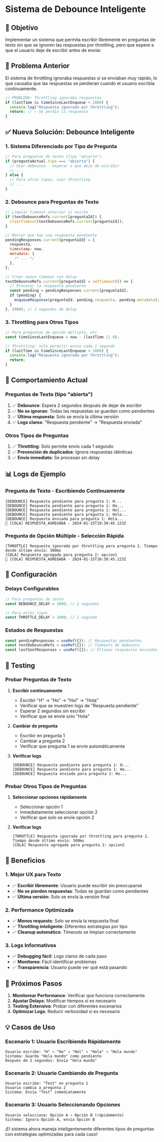 # Sistema de Debounce Inteligente

## 🎯 Objetivo

Implementar un sistema que permita escribir libremente en preguntas de texto sin que se ignoren las respuestas por throttling, pero que espere a que el usuario deje de escribir antes de enviar.

## 🚨 Problema Anterior

El sistema de throttling ignoraba respuestas si se enviaban muy rápido, lo que causaba que las respuestas se perdieran cuando el usuario escribía continuamente.

```javascript
// PROBLEMA: Throttling ignoraba respuestas
if (lastTime && timeSinceLastEnqueue < 2000) {
  console.log("Respuesta ignorada por throttling");
  return; // ← Se perdía la respuesta
}
```

## ✅ Nueva Solución: Debounce Inteligente

### **1. Sistema Diferenciado por Tipo de Pregunta**

```javascript
// Para preguntas de texto (tipo "abierta")
if (preguntaActual.tipo === "abierta") {
  // Usar debounce - esperar a que deje de escribir
  // ...
} else {
  // Para otros tipos, usar throttling
  // ...
}
```

### **2. Debounce para Preguntas de Texto**

```javascript
// Limpiar timeout anterior si existe
if (textDebounceRefs.current[preguntaId]) {
  clearTimeout(textDebounceRefs.current[preguntaId]);
}

// Marcar que hay una respuesta pendiente
pendingResponses.current[preguntaId] = {
  respuesta,
  timestamp: now,
  metadata: {
    /* ... */
  },
};

// Crear nuevo timeout con delay
textDebounceRefs.current[preguntaId] = setTimeout(() => {
  // Procesar la respuesta pendiente
  const pending = pendingResponses.current[preguntaId];
  if (pending) {
    enqueueResponse(preguntaId, pending.respuesta, pending.metadata);
  }
}, 2000); // 2 segundos de delay
```

### **3. Throttling para Otros Tipos**

```javascript
// Para preguntas de opción múltiple, etc.
const timeSinceLastEnqueue = now - (lastTime || 0);

// Throttling: solo permitir envío cada 1 segundo
if (lastTime && timeSinceLastEnqueue < 1000) {
  console.log("Respuesta ignorada por throttling");
  return;
}
```

## 🎯 Comportamiento Actual

### **Preguntas de Texto (tipo "abierta")**

1. ✅ **Debounce**: Espera 2 segundos después de dejar de escribir
2. ✅ **No se ignoran**: Todas las respuestas se guardan como pendientes
3. ✅ **Última respuesta**: Solo se envía la última versión
4. ✅ **Logs claros**: "Respuesta pendiente" → "Respuesta enviada"

### **Otros Tipos de Preguntas**

1. ✅ **Throttling**: Solo permite envío cada 1 segundo
2. ✅ **Prevención de duplicados**: Ignora respuestas idénticas
3. ✅ **Envío inmediato**: Se procesan sin delay

## 📊 Logs de Ejemplo

### **Pregunta de Texto - Escribiendo Continuamente**

```
[DEBOUNCE] Respuesta pendiente para pregunta 1: H...
[DEBOUNCE] Respuesta pendiente para pregunta 1: Ho...
[DEBOUNCE] Respuesta pendiente para pregunta 1: Hol...
[DEBOUNCE] Respuesta pendiente para pregunta 1: Hola...
[DEBOUNCE] Respuesta enviada para pregunta 1: Hola...
🔄 [COLA] RESPUESTA_AGREGADA - 2024-01-15T10:30:45.123Z
```

### **Pregunta de Opción Múltiple - Selección Rápida**

```
[THROTTLE] Respuesta ignorada por throttling para pregunta 2. Tiempo desde último envío: 500ms
[COLA] Respuesta agregada para pregunta 2: opcion1
🔄 [COLA] RESPUESTA_AGREGADA - 2024-01-15T10:30:45.123Z
```

## 🔧 Configuración

### **Delays Configurables**

```javascript
// Para preguntas de texto
const DEBOUNCE_DELAY = 2000; // 2 segundos

// Para otros tipos
const THROTTLE_DELAY = 1000; // 1 segundo
```

### **Estados de Respuestas**

```javascript
const pendingResponses = useRef({}); // Respuestas pendientes
const textDebounceRefs = useRef({}); // Timeouts de debounce
const lastSentResponses = useRef({}); // Últimas respuestas enviadas
```

## 🧪 Testing

### **Probar Preguntas de Texto**

1. **Escribir continuamente**

   - Escribir "H" → "Ho" → "Hol" → "Hola"
   - Verificar que se muestren logs de "Respuesta pendiente"
   - Esperar 2 segundos sin escribir
   - Verificar que se envíe solo "Hola"

2. **Cambiar de pregunta**

   - Escribir en pregunta 1
   - Cambiar a pregunta 2
   - Verificar que pregunta 1 se envíe automáticamente

3. **Verificar logs**
   ```
   [DEBOUNCE] Respuesta pendiente para pregunta 1: H...
   [DEBOUNCE] Respuesta pendiente para pregunta 1: Ho...
   [DEBOUNCE] Respuesta enviada para pregunta 1: Ho...
   ```

### **Probar Otros Tipos de Preguntas**

1. **Seleccionar opciones rápidamente**

   - Seleccionar opción 1
   - Inmediatamente seleccionar opción 2
   - Verificar que solo se envíe opción 2

2. **Verificar logs**
   ```
   [THROTTLE] Respuesta ignorada por throttling para pregunta 2. Tiempo desde último envío: 500ms
   [COLA] Respuesta agregada para pregunta 2: opcion2
   ```

## 🎉 Beneficios

### **1. Mejor UX para Texto**

- ✅ **Escribir libremente**: Usuario puede escribir sin preocuparse
- ✅ **No se pierden respuestas**: Todas se guardan como pendientes
- ✅ **Última versión**: Solo se envía la versión final

### **2. Performance Optimizada**

- ✅ **Menos requests**: Solo se envía la respuesta final
- ✅ **Throttling inteligente**: Diferentes estrategias por tipo
- ✅ **Cleanup automático**: Timeouts se limpian correctamente

### **3. Logs Informativos**

- ✅ **Debugging fácil**: Logs claros de cada paso
- ✅ **Monitoreo**: Fácil identificar problemas
- ✅ **Transparencia**: Usuario puede ver qué está pasando

## 🚀 Próximos Pasos

1. **Monitorear Performance**: Verificar que funciona correctamente
2. **Ajustar Delays**: Modificar tiempos si es necesario
3. **Testing Extensivo**: Probar con diferentes escenarios
4. **Optimizar Logs**: Reducir verbosidad si es necesario

## 💡 Casos de Uso

### **Escenario 1: Usuario Escribiendo Rápidamente**

```
Usuario escribe: "H" → "Ho" → "Hol" → "Hola" → "Hola mundo"
Sistema: Guarda "Hola mundo" como pendiente
Después de 2 segundos: Envía "Hola mundo"
```

### **Escenario 2: Usuario Cambiando de Pregunta**

```
Usuario escribe: "Test" en pregunta 1
Usuario cambia a pregunta 2
Sistema: Envía "Test" inmediatamente
```

### **Escenario 3: Usuario Seleccionando Opciones**

```
Usuario selecciona: Opción A → Opción B (rápidamente)
Sistema: Ignora Opción A, envía Opción B
```

¡El sistema ahora maneja inteligentemente diferentes tipos de preguntas con estrategias optimizadas para cada caso!
